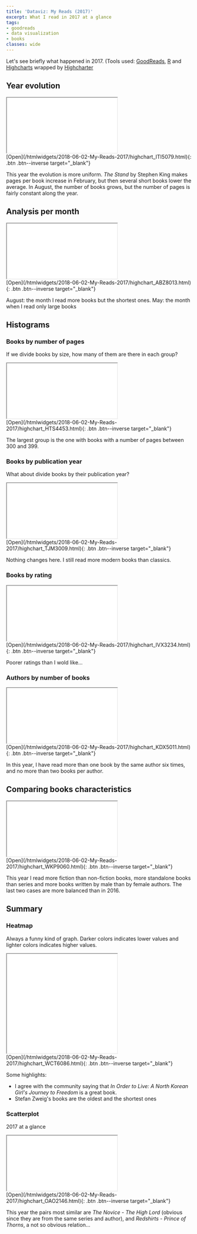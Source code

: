 ```yaml
---
title: 'Dataviz: My Reads (2017)'
excerpt: What I read in 2017 at a glance
tags:
- goodreads
- data visualization
- books
classes: wide
---
```






Let's see briefly what happened in 2017. (Tools used: [GoodReads](https://www.goodreads.com), [R](https://www.r-project.org) and [Highcharts](http://highcharts.com/) wrapped by [Highcharter](http://jkunst.com/highcharter)


## Year evolution

<div class="chart"><iframe src="/htmlwidgets/2018-06-02-My-Reads-2017/highchart_ITI5079.html"></iframe></div>[Open](/htmlwidgets/2018-06-02-My-Reads-2017/highchart_ITI5079.html){: .btn .btn--inverse target="_blank"}

This year the evolution is more uniform. *The Stand* by Stephen King makes pages per book increase in February, but then several short books lower the average. In August, the number of books grows, but the number of pages is fairly constant along the year.


## Analysis per month

<div class="chart"><iframe src="/htmlwidgets/2018-06-02-My-Reads-2017/highchart_ABZ8013.html"></iframe></div>[Open](/htmlwidgets/2018-06-02-My-Reads-2017/highchart_ABZ8013.html){: .btn .btn--inverse target="_blank"}

August: the month I read more books but the shortest ones. May: the month when I read only large books


## Histograms

### Books by number of pages
If we divide books by size, how many of them are there in each group?

<div class="chart"><iframe src="/htmlwidgets/2018-06-02-My-Reads-2017/highchart_HTS4453.html"></iframe></div>[Open](/htmlwidgets/2018-06-02-My-Reads-2017/highchart_HTS4453.html){: .btn .btn--inverse target="_blank"}

The largest group is the one with books with a number of pages between 300 and 399.


### Books by publication year
What about divide books by their publication year?

<div class="chart"><iframe src="/htmlwidgets/2018-06-02-My-Reads-2017/highchart_TJM3009.html"></iframe></div>[Open](/htmlwidgets/2018-06-02-My-Reads-2017/highchart_TJM3009.html){: .btn .btn--inverse target="_blank"}

Nothing changes here. I still read more modern books than classics.


### Books by rating

<div class="chart"><iframe src="/htmlwidgets/2018-06-02-My-Reads-2017/highchart_IVX3234.html"></iframe></div>[Open](/htmlwidgets/2018-06-02-My-Reads-2017/highchart_IVX3234.html){: .btn .btn--inverse target="_blank"}

Poorer ratings than I wold like...


### Authors by number of books

<div class="chart"><iframe src="/htmlwidgets/2018-06-02-My-Reads-2017/highchart_KDX5011.html"></iframe></div>[Open](/htmlwidgets/2018-06-02-My-Reads-2017/highchart_KDX5011.html){: .btn .btn--inverse target="_blank"}

In this year, I have read more than one book by the same author six times, and no more than two books per author.


## Comparing books characteristics
<div class="chart"><iframe src="/htmlwidgets/2018-06-02-My-Reads-2017/highchart_WKP9060.html"></iframe></div>[Open](/htmlwidgets/2018-06-02-My-Reads-2017/highchart_WKP9060.html){: .btn .btn--inverse target="_blank"}

This year I read more fiction than non-fiction books, more standalone books than series and more books written by male than by female authors. The last two cases are more balanced than in 2016.


## Summary

### Heatmap
Always a funny kind of graph. Darker colors indicates lower values and lighter colors indicates higher values.

<div class="chart"><iframe src="/htmlwidgets/2018-06-02-My-Reads-2017/highchart_WCT6086.html" style="height: 270px;"></iframe></div>[Open](/htmlwidgets/2018-06-02-My-Reads-2017/highchart_WCT6086.html){: .btn .btn--inverse target="_blank"}

Some highlights:

 * I agree with the community saying that *In Order to Live: A North Korean Girl's Journey to Freedom* is a great book.
 * Stefan Zweig's books are the oldest and the shortest ones


### Scatterplot
2017 at a glance

<div class="chart"><iframe src="/htmlwidgets/2018-06-02-My-Reads-2017/highchart_OAO2146.html"></iframe></div>[Open](/htmlwidgets/2018-06-02-My-Reads-2017/highchart_OAO2146.html){: .btn .btn--inverse target="_blank"}

This year the pairs most similar are *The Novice* - *The High Lord* (obvious since they are from the same series and author), and *Redshirts* - *Prince of Thorns*, a not so obvious relation...

